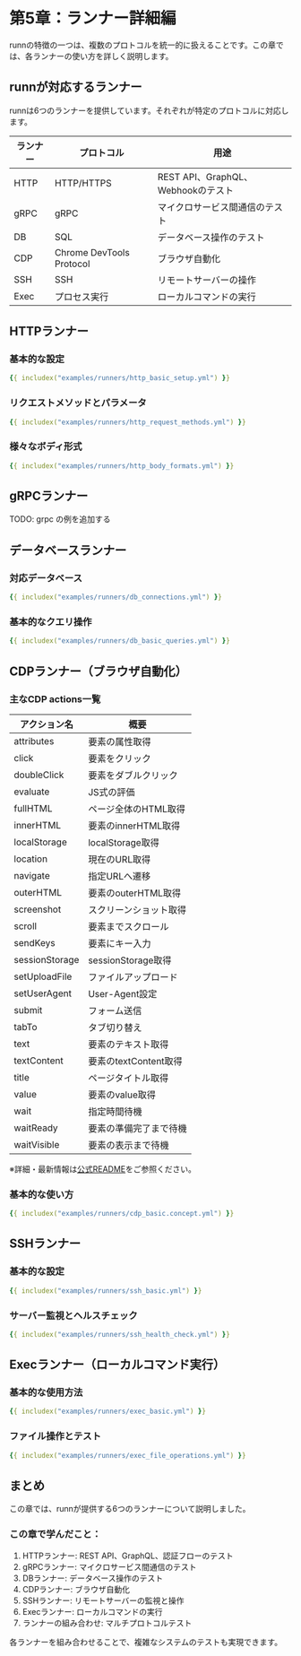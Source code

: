 # 第5章：ランナー詳細編

runnの特徴の一つは、複数のプロトコルを統一的に扱えることです。この章では、各ランナーの使い方を詳しく説明します。

## runnが対応するランナー

runnは6つのランナーを提供しています。それぞれが特定のプロトコルに対応します。

| ランナー | プロトコル | 用途 |
|----------|------------|------|
| HTTP | HTTP/HTTPS | REST API、GraphQL、Webhookのテスト |
| gRPC | gRPC | マイクロサービス間通信のテスト |
| DB | SQL | データベース操作のテスト |
| CDP | Chrome DevTools Protocol | ブラウザ自動化 |
| SSH | SSH | リモートサーバーの操作 |
| Exec | プロセス実行 | ローカルコマンドの実行 |

## HTTPランナー

### 基本的な設定

```yaml
{{ includex("examples/runners/http_basic_setup.yml") }}
```

### リクエストメソッドとパラメータ

```yaml
{{ includex("examples/runners/http_request_methods.yml") }}
```

### 様々なボディ形式

```yaml
{{ includex("examples/runners/http_body_formats.yml") }}
```

## gRPCランナー

TODO: grpc の例を追加する

## データベースランナー

### 対応データベース

```yaml
{{ includex("examples/runners/db_connections.yml") }}
```

### 基本的なクエリ操作

<!-- TODO: INSERT のあと RETRUNING 使えてない: https://github.com/k1LoW/runn/issues/1276 -->

```yaml
{{ includex("examples/runners/db_basic_queries.yml") }}
```

## CDPランナー（ブラウザ自動化）

### 主なCDP actions一覧

| アクション名      | 概要                                   |
|------------------|----------------------------------------|
| attributes       | 要素の属性取得                         |
| click            | 要素をクリック                         |
| doubleClick      | 要素をダブルクリック                   |
| evaluate         | JS式の評価                             |
| fullHTML         | ページ全体のHTML取得                   |
| innerHTML        | 要素のinnerHTML取得                    |
| localStorage     | localStorage取得                       |
| location         | 現在のURL取得                          |
| navigate         | 指定URLへ遷移                          |
| outerHTML        | 要素のouterHTML取得                    |
| screenshot       | スクリーンショット取得                 |
| scroll           | 要素までスクロール                     |
| sendKeys         | 要素にキー入力                         |
| sessionStorage   | sessionStorage取得                     |
| setUploadFile    | ファイルアップロード                   |
| setUserAgent     | User-Agent設定                         |
| submit           | フォーム送信                           |
| tabTo            | タブ切り替え                           |
| text             | 要素のテキスト取得                     |
| textContent      | 要素のtextContent取得                  |
| title            | ページタイトル取得                     |
| value            | 要素のvalue取得                        |
| wait             | 指定時間待機                           |
| waitReady        | 要素の準備完了まで待機                 |
| waitVisible      | 要素の表示まで待機                     |

※詳細・最新情報は[公式README](https://github.com/k1LoW/runn?tab=readme-ov-file#functions-for-action-to-control-browser)をご参照ください。

### 基本的な使い方

```yaml
{{ includex("examples/runners/cdp_basic.concept.yml") }}
```

## SSHランナー

### 基本的な設定

```yaml
{{ includex("examples/runners/ssh_basic.yml") }}
```

### サーバー監視とヘルスチェック

```yaml
{{ includex("examples/runners/ssh_health_check.yml") }}
```

## Execランナー（ローカルコマンド実行）

### 基本的な使用方法

```yaml
{{ includex("examples/runners/exec_basic.yml") }}
```

### ファイル操作とテスト

```yaml
{{ includex("examples/runners/exec_file_operations.yml") }}
```

## まとめ

この章では、runnが提供する6つのランナーについて説明しました。

### この章で学んだこと：

1. HTTPランナー: REST API、GraphQL、認証フローのテスト
2. gRPCランナー: マイクロサービス間通信のテスト
3. DBランナー: データベース操作のテスト
4. CDPランナー: ブラウザ自動化
5. SSHランナー: リモートサーバーの監視と操作
6. Execランナー: ローカルコマンドの実行
7. ランナーの組み合わせ: マルチプロトコルテスト

各ランナーを組み合わせることで、複雑なシステムのテストも実現できます。

